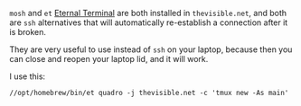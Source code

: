 `mosh` and `et` [Eternal Terminal](https://eternalterminal.dev/) are both installed in `thevisible.net`, and both are `ssh` alternatives that will automatically re-establish a connection after it is broken.

They are very useful to use instead of `ssh` on your laptop, because then you can close and reopen your laptop lid, and it will work.

I use this:

```
//opt/homebrew/bin/et quadro -j thevisible.net -c 'tmux new -As main'
```